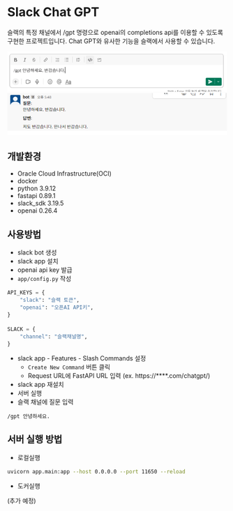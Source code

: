 # Slack Chat GPT

슬랙의 특정 채널에서 /gpt 명령으로 openai의 completions api를 이용할 수 있도록 구현한 프로젝트입니다. Chat GPT와 유사한 기능을 슬랙에서 사용할 수 있습니다.

<div align="center">

<img src="https://github.com/WooilJeong/slack-chat-gpt/blob/main/img/ex1.png?raw=true" width="800" />

<img src="https://github.com/WooilJeong/slack-chat-gpt/blob/main/img/ex2.png?raw=true" width="800" />

</div>


## 개발환경

- Oracle Cloud Infrastructure(OCI)
- docker
- python 3.9.12
- fastapi 0.89.1
- slack_sdk 3.19.5
- openai 0.26.4


## 사용방법

- slack bot 생성
- slack app 설치
- openai api key 발급
- `app/config.py` 작성

```python
API_KEYS = {
    "slack": "슬랙 토큰",
    "openai": "오픈AI API키",
}

SLACK = {
    "channel": "슬랙채널명",
}
```

- slack app - Features - Slash Commands 설정
    - `Create New Command` 버튼 클릭
    - Request URL에 FastAPI URL 입력 (ex. https://****.com/chatgpt/)
- slack app 재설치
- 서버 실행
- 슬랙 채널에 질문 입력

```
/gpt 안녕하세요.
```

## 서버 실행 방법

- 로컬실행

```bash
uvicorn app.main:app --host 0.0.0.0 --port 11650 --reload
```

- 도커실행

(추가 예정)
